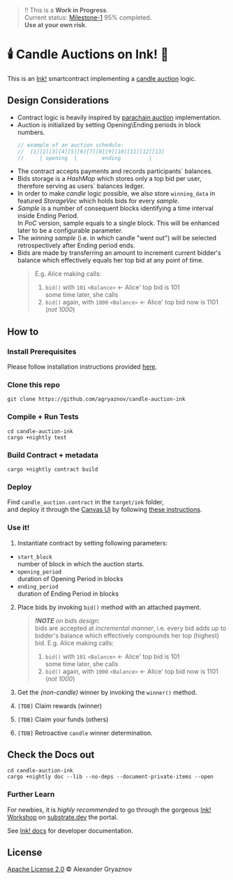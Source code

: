 > :bangbang: This is a **Work in Progress**.  
> Current status: [Milestone-1](https://github.com/w3f/Grants-Program/blob/master/rfps/candle-auction.md#milestone-1---basic-auction) 95% completed.  
> **Use at your own risk**. 

# 🕯️ Candle Auctions on Ink! 🎃
This is an [Ink!](https://github.com/paritytech/ink) smartcontract implementing a [candle auction](https://github.com/paritytech/ink) logic.

## Design Considerations

- Contract logic is heavily inspired by [parachain auction](https://github.com/paritytech/polkadot/blob/master/runtime/common/src/auctions.rs) implementation.
- Auction is initialized by setting Opening\Ending periods in block numbers.   
  ```rust
  // example of an auction schedule:
  //  [1][2][3][4][5][6][7][8][9][10][11][12][13]
  //     | opening  |        ending         |   
  ```
- The contract accepts payments and records participants` balances.
- Bids storage is a *HashMap* which stores only a top bid per user, therefore serving as users` balances ledger.  
- In order to make *candle* logic possible, we also store `winning_data` in featured *StorageVec* which holds bids for every *sample*.
- *Sample* is a number of consequent blocks identifying a time interval inside Ending Period.  
  In *PoC* version, sample equals to a single block. This will be enhanced later to be a configurable parameter.  
- The *winning sample* (i.e. in which candle "went out") will be selected retrospectively after Ending period ends.  
- Bids are made by transferring an amount to increment current bidder's balance which effectively equals her top bid at any point of time.  
  > E.g. Alice making calls:  
  > 1. `bid()` with `101` `<Balance>` <- Alice' top bid is 101   
  > some time later, she calls 
  > 2. `bid()` again, with `1000` `<Balance>` <- Alice' top bid now is 1101 (*not 1000*)


## How to
### Install Prerequisites
Please follow installation instructions provided [here](https://docs.substrate.io/tutorials/v3/ink-workshop/pt1/#prerequisites).

### Clone this repo
```
git clone https://github.com/agryaznov/candle-auction-ink
```

### Compile + Run Tests
```
cd candle-auction-ink
cargo +nightly test
```

### Build Contract + metadata
```
cargo +nightly contract build
```

### Deploy
Find `candle_auction.contract` in the `target/ink` folder,  
and deploy it through the [Canvas UI](https://paritytech.github.io/canvas-ui/#/) by following [these  instructions](https://docs.substrate.io/tutorials/v3/ink-workshop/pt1/#running-a-substrate-smart-contracts-node).

### Use it!
1. Instantiate contract by setting following parameters:
+ `start_block`  
  number of block in which the auction starts.  
+ `opening_period`  
  duration of Opening Period in blocks
+ `ending_period`  
  duration of Ending Period in blocks

2. Place bids by invoking `bid()` method with an attached payment.  
   > _**!NOTE** on bids design_:      
   > bids are accepted at *incremental manner*, i.e. every bid adds up to bidder's balance which effectively compounds her top (highest) bid.
   > E.g. Alice making calls:  
   > 1. `bid()` with `101` `<Balance>` <- Alice' top bid is 101   
   > some time later, she calls 
   > 2. `bid()` again, with `1000` `<Balance>` <- Alice' top bid now is 1101 (*not 1000*)

3. Get the *(non-candle)* winner by invoking the `winner()` method. 
4. `[TDB]` Claim rewards (winner)
5. `[TDB]` Claim your funds (others)
6. `[TDB]` Retroactive `candle` winner determination.

## Check the Docs out
```
cd candle-auction-ink
cargo +nightly doc --lib --no-deps --document-private-items --open
```

### Further Learn
For newbies, it is _highly recommended_ to go through the gorgeous [Ink! Workshop](https://docs.substrate.io/tutorials/v3/ink-workshop/pt1/) on [substrate.dev](https://substrate.dev) the portal.

See [Ink! docs](https://paritytech.github.io/ink-docs/) for developer documentation.


## License

[Apache License 2.0](https://choosealicense.com/licenses/apache-2.0/) © Alexander Gryaznov